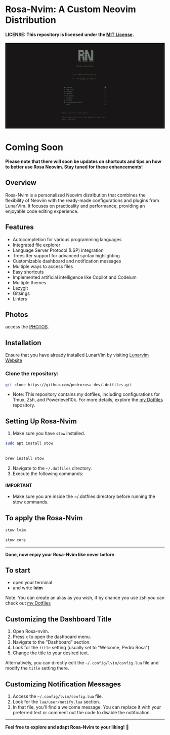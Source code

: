 # Rosa-Nvim: A Custom Neovim Distribution

#### **LICENSE:** This repository is licensed under the [MIT License](LICENSE).

<img src="/assets/images/tela.png" alt="home screen" width="">


# Coming Soon
**Please note that there will soon be updates on shortcuts and tips on how to better use Rosa Neovim. Stay tuned for these enhancements!**

## Overview

Rosa-Nvim is a personalized Neovim distribution that combines the flexibility of Neovim with the ready-made configurations and plugins from LunarVim. It focuses on practicality and performance, providing an enjoyable code editing experience.

## Features

- Autocompletion for various programming languages
- Integrated file explorer
- Language Server Protocol (LSP) integration
- Treesitter support for advanced syntax highlighting
- Customizable dashboard and notification messages
- Multiple ways to access files
- Easy shortcuts
- Implemented artificial intelligence like Copilot and Codeium
- Multiple themes
- Lazygit
- Gitsings
- Linters
## Photos

access the [PHOTOS](/assets/pages/photos.md).

## Installation

 Ensure that you have already installed LunarVim by visiting [Lunarvim Website](https://www.lunarvim.org/docs/installation)

### Clone the repository:

```bash
git clone https://github.com/pedrorosa-dev/.dotfiles.git
```

- Note: This repository contains my dotfiles, including configurations for Tmux, Zsh, and Powerlevel10k. For more details, explore the [my Dotfiles](https://github.com/pedrorosa-dev/.dotfiles) repository.

## Setting Up Rosa-Nvim

1. Make sure you have `stow` installed.

```bash
sudo apt install stow
```

```bash

brew install stow
```

2. Navigate to the `~/.dotfiles` directory.
3. Execute the following commands:

#### **IMPORTANT**

- Make sure you are inside the ~/.dotfiles directory before running the stow commands.



## To apply the Rosa-Nvim

```bash
stow lvim

```
```bash
stow core
```
---

**Done, now enjoy your Rosa-Nvim like never before**



## To start
- open your terminal
- and write **lvim**

Note: You can create an alias as you wish, if by chance you use zsh you can check out [my Dotfiles](https://github.com/pedrorosa-dev/.dotfiles) 

## Customizing the Dashboard Title

1. Open Rosa-nvim. 
2. Press `c` to open the dashboard menu.
3. Navigate to the "Dashboard" section.
4. Look for the `title` setting (usually set to "Welcome, Pedro Rosa").
5. Change the title to your desired text.

Alternatively, you can directly edit the `~/.config/lvim/config.lua` file and modify the `title` setting there.

## Customizing Notification Messages

1. Access the `~/.config/lvim/config.lua` file.
2. Look for the `lua/user/notify.lua` section.
3. In that file, you'll find a welcome message. You can replace it with your preferred text or comment out the code to disable the notification.

---

**Feel free to explore and adapt Rosa-Nvim to your liking!** 🌟
